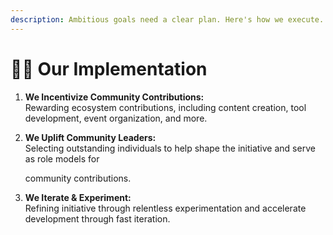 ```yaml
---
description: Ambitious goals need a clear plan. Here's how we execute.
---
```


# 🏋️‍♂️ Our Implementation

1. **We Incentivize Community Contributions:**\
   Rewarding ecosystem contributions, including content creation, tool development, event organization, and more.
2.  **We Uplift Community Leaders:**\
    Selecting outstanding individuals to help shape the initiative and serve as role models for

    community contributions.
3. **We Iterate & Experiment:**\
   Refining initiative through relentless experimentation and accelerate development through fast iteration.
